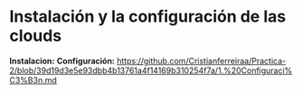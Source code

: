 # Instalación y la configuración de las clouds

**Instalacion:**
**Configuración:**  https://github.com/Cristianferreiraa/Practica-2/blob/39d19d3e5e93dbb4b13761a4f14169b310254f7a/1.%20Configuraci%C3%B3n.md
